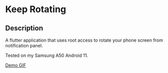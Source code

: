 # Keep Rotating

## Description

A flutter application that uses root access to rotate your phone screen from notification panel.

Tested on my Samsung A50 Android 11.

[Demo GIF](https://github.com/meltamagodan/Keep-Rotating/blob/main/show.gif)
